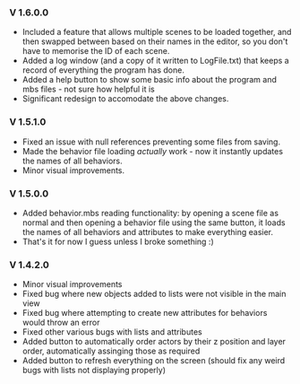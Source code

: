 ### V 1.6.0.0
- Included a feature that allows multiple scenes to be loaded together, and then swapped between based on their names in the editor, so you don't have to memorise the ID of each scene.
- Added a log window (and a copy of it written to LogFile.txt) that keeps a record of everything the program has done.
- Added a help button to show some basic info about the program and mbs files - not sure how helpful it is
- Significant redesign to accomodate the above changes.

### V 1.5.1.0
- Fixed an issue with null references preventing some files from saving.
- Made the behavior file loading *actually* work - now it instantly updates the names of all behaviors.
- Minor visual improvements.

### V 1.5.0.0
- Added behavior.mbs reading functionality: by opening a scene file as normal and then opening a behavior file using the same button, it loads the names of all behaviors and attributes to make everything easier.
- That's it for now I guess unless I broke something :)

### V 1.4.2.0

- Minor visual improvements
- Fixed bug where new objects added to lists were not visible in the main view
- Fixed bug where attempting to create new attributes for behaviors would throw an error
- Fixed other various bugs with lists and attributes
- Added button to automatically order actors by their z position and layer order, automatically assinging those as required
- Added button to refresh everything on the screen (should fix any weird bugs with lists not displaying properly)